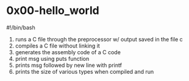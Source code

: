 # 0x00-hello_world

#!/bin/bash
1. runs a C file through the preprocessor w/ output saved in the file c
2. compiles a C file without linking it
3. generates the assembly code of a C code
4. print msg using puts function
5. prints msg followed by new line with printf
6. prints the size of various types when compiled and run
